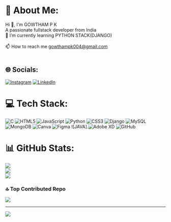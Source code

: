 # 💫 About Me:
Hi 👋, I'm GOWTHAM P K<br>A passionate fullstack developer from India<br>🌱 I’m currently learning PYTHON STACK(DJANGO)<br><br>📫 How to reach me gowthampk004@gmail.com<br><br>


## 🌐 Socials:
[![Instagram](https://img.shields.io/badge/Instagram-%23E4405F.svg?logo=Instagram&logoColor=white)](https://instagram.com/gowthampk004) [![LinkedIn](https://img.shields.io/badge/LinkedIn-%230077B5.svg?logo=linkedin&logoColor=white)](www.linkedin.com/in/gowtham-kumaravel-9226792a4) 

# 💻 Tech Stack:
![C](https://img.shields.io/badge/c-%2300599C.svg?style=for-the-badge&logo=c&logoColor=white) ![HTML5](https://img.shields.io/badge/html5-%23E34F26.svg?style=for-the-badge&logo=html5&logoColor=white) ![JavaScript](https://img.shields.io/badge/javascript-%23323330.svg?style=for-the-badge&logo=javascript&logoColor=%23F7DF1E) ![Python](https://img.shields.io/badge/python-3670A0?style=for-the-badge&logo=python&logoColor=ffdd54) ![CSS3](https://img.shields.io/badge/css3-%231572B6.svg?style=for-the-badge&logo=css3&logoColor=white) ![Django](https://img.shields.io/badge/django-%23092E20.svg?style=for-the-badge&logo=django&logoColor=white) ![MySQL](https://img.shields.io/badge/mysql-4479A1.svg?style=for-the-badge&logo=mysql&logoColor=white) ![MongoDB](https://img.shields.io/badge/MongoDB-%234ea94b.svg?style=for-the-badge&logo=mongodb&logoColor=white) ![Canva](https://img.shields.io/badge/Canva-%2300C4CC.svg?style=for-the-badge&logo=Canva&logoColor=white) ![Figma](https://img.shields.io/badge/figma-%23F24E1E.svg?style=for-the-badge&logo=figma&logoColor=white)
![JAVA].![Adobe XD](https://img.shields.io/badge/Adobe%20XD-470137?style=for-the-badge&logo=Adobe%20XD&logoColor=#FF61F6) ![GitHub](https://img.shields.io/badge/github-%23121011.svg?style=for-the-badge&logo=github&logoColor=white)
# 📊 GitHub Stats:
![](https://github-readme-stats.vercel.app/api?username=gowthamkumaravel&theme=default&hide_border=false&include_all_commits=false&count_private=false)<br/>
![](https://github-readme-streak-stats.herokuapp.com/?user=gowthamkumaravel&theme=default&hide_border=false)<br/>
![](https://github-readme-stats.vercel.app/api/top-langs/?username=gowthamkumaravel&theme=default&hide_border=false&include_all_commits=false&count_private=false&layout=compact)

### 🔝 Top Contributed Repo
![](https://github-contributor-stats.vercel.app/api?username=gowthamkumaravel&limit=5&theme=dark&combine_all_yearly_contributions=true)

---
[![](https://visitcount.itsvg.in/api?id=gowthamkumaravel&icon=0&color=1)](https://visitcount.itsvg.in)

<!-- Proudly created with GPRM ( https://gprm.itsvg.in ) -->
